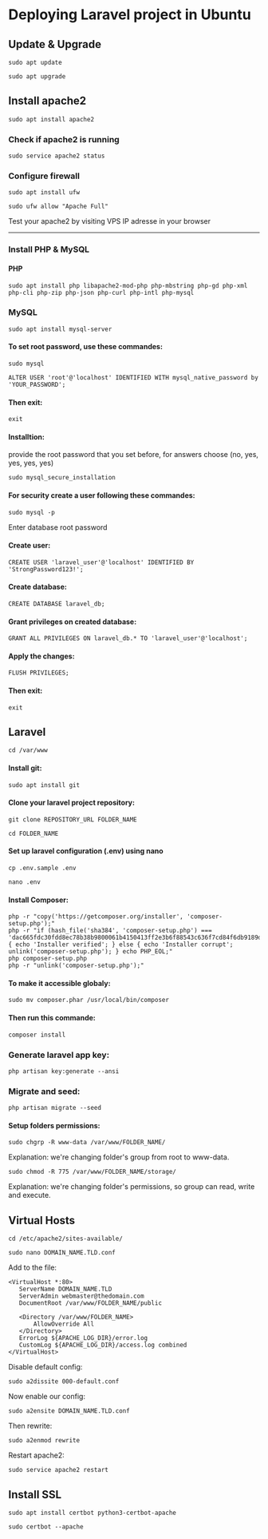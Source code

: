 # Deploying Laravel project in Ubuntu

## Update & Upgrade

```
sudo apt update
```
```
sudo apt upgrade
```

## Install apache2

```
sudo apt install apache2
```
### Check if apache2 is running
```
sudo service apache2 status
```

### Configure firewall

```
sudo apt install ufw
```

```
sudo ufw allow "Apache Full"
```
Test your apache2 by visiting VPS IP adresse in your browser

---

### Install PHP & MySQL

#### PHP
```
sudo apt install php libapache2-mod-php php-mbstring php-gd php-xml php-cli php-zip php-json php-curl php-intl php-mysql
```

### MySQL

```
sudo apt install mysql-server
```

#### To set root password, use these commandes:
```
sudo mysql
```

```
ALTER USER 'root'@'localhost' IDENTIFIED WITH mysql_native_password by 'YOUR_PASSWORD';
```
#### Then exit:
```
exit
```
#### Installtion:
provide the root password that you set before, for answers choose (no, yes, yes, yes, yes)

```
sudo mysql_secure_installation
```

#### For security create a user following these commandes:
```
sudo mysql -p
```
Enter database root password

#### Create user:
```
CREATE USER 'laravel_user'@'localhost' IDENTIFIED BY 'StrongPassword123!';
```

#### Create database:
```
CREATE DATABASE laravel_db;
```

#### Grant privileges on created database:
```
GRANT ALL PRIVILEGES ON laravel_db.* TO 'laravel_user'@'localhost';
```
#### Apply the changes:
```
FLUSH PRIVILEGES;
```

#### Then exit:
```
exit
```

## Laravel

```
cd /var/www
```

#### Install git:
```
sudo apt install git
```

#### Clone your laravel project repository:
```
git clone REPOSITORY_URL FOLDER_NAME
```
```
cd FOLDER_NAME
```

#### Set up laravel configuration (.env) using nano
```
cp .env.sample .env
```

```
nano .env
```

#### Install Composer:
```
php -r "copy('https://getcomposer.org/installer', 'composer-setup.php');"
php -r "if (hash_file('sha384', 'composer-setup.php') === 'dac665fdc30fdd8ec78b38b9800061b4150413ff2e3b6f88543c636f7cd84f6db9189d43a81e5503cda447da73c7e5b6') { echo 'Installer verified'; } else { echo 'Installer corrupt'; unlink('composer-setup.php'); } echo PHP_EOL;"
php composer-setup.php
php -r "unlink('composer-setup.php');"
```

#### To make it accessible globaly:
```
sudo mv composer.phar /usr/local/bin/composer
```

#### Then run this commande:
```
composer install
```

### Generate laravel app key:
```
php artisan key:generate --ansi
```

### Migrate and seed:
```
php artisan migrate --seed
```

#### Setup folders permissions:
```
sudo chgrp -R www-data /var/www/FOLDER_NAME/
```
Explanation: we're changing folder's group from root to www-data.

```
sudo chmod -R 775 /var/www/FOLDER_NAME/storage/
```
Explanation: we're changing folder's permissions, so group can read, write and execute.

## Virtual Hosts
```
cd /etc/apache2/sites-available/
```

```
sudo nano DOMAIN_NAME.TLD.conf
```

Add to the file:
```
<VirtualHost *:80>
   ServerName DOMAIN_NAME.TLD
   ServerAdmin webmaster@thedomain.com
   DocumentRoot /var/www/FOLDER_NAME/public

   <Directory /var/www/FOLDER_NAME>
       AllowOverride All
   </Directory>
   ErrorLog ${APACHE_LOG_DIR}/error.log
   CustomLog ${APACHE_LOG_DIR}/access.log combined
</VirtualHost>
```

Disable default config:
```
sudo a2dissite 000-default.conf
```

Now enable our config:
```
sudo a2ensite DOMAIN_NAME.TLD.conf
```

Then rewrite:
```
sudo a2enmod rewrite
```

Restart apache2:
```
sudo service apache2 restart
```

## Install SSL

```
sudo apt install certbot python3-certbot-apache
```

```
sudo certbot --apache
```
